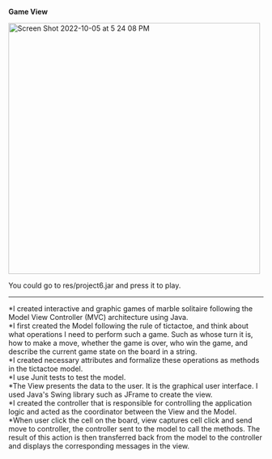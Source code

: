 **Game View**

<img width="497" alt="Screen Shot 2022-10-05 at 5 24 08 PM" src="https://user-images.githubusercontent.com/90473308/194187212-2ea26d3b-a280-48a5-b2a0-351d3eb27a6c.png">

You could go to res/project6.jar and press it to play.

<hr />
*I	created interactive and graphic games of marble solitaire following the Model View Controller (MVC) architecture using Java. 
<br/>
*I first created the Model following the rule of tictactoe, and think about what operations I need to perform such a game. Such as whose turn it is, how to make a move, whether the game is over, who win the game, and describe the current game state on the board in a string.
<br/>
*I created necessary attributes and formalize these operations as methods in the tictactoe model. 
<br/>
*I use Junit tests to test the model.
<br/>
*The View presents the data to the user. It is the graphical user interface. I used Java's Swing library such as JFrame to create the view.
<br/>
*I created the controller that is responsible for controlling the application logic and acted as the coordinator between the View and the Model.
<br/>
*When user click the cell on the board, view captures cell click and send move to controller, the controller sent to the model to call the methods. The result of this action is then transferred back from the model to the controller and displays the corresponding messages in the view.
